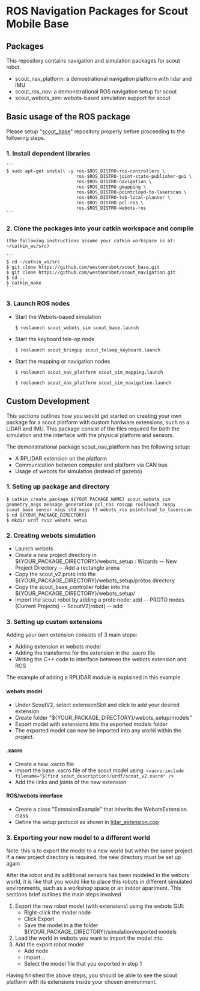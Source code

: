 # ROS Navigation Packages for Scout Mobile Base

## Packages

This repository contains navigation and simulation packages for scout robot. 


* scout_nav_platform: a demostrational navigation platform with lidar and IMU
* scout_ros_nav: a demonstrational ROS navigation setup for scout
* scout_webots_sim: webots-based simulation support for scout

## Basic usage of the ROS package

Please setup "[scout_base](https://github.com/westonrobot/scout_base.git)" repository properly before proceeding to the following steps.

### 1. Install dependent libraries

    ```
    $ sudo apt-get install -y ros-$ROS_DISTRO-ros-controllers \
                              ros-$ROS_DISTRO-joint-state-publisher-gui \
                              ros-$ROS_DISTRO-navigation \
                              ros-$ROS_DISTRO-gmapping \
                              ros-$ROS_DISTRO-pointcloud-to-laserscan \
                              ros-$ROS_DISTRO-teb-local-planner \
                              ros-$ROS_DISTRO-pcl-ros \
                              ros-$ROS_DISTRO-webots-ros
    ```

### 2. Clone the packages into your catkin workspace and compile

    (the following instructions assume your catkin workspace is at: ~/catkin_ws/src)

    ```
    $ cd ~/catkin_ws/src
    $ git clone https://github.com/westonrobot/scout_base.git
    $ git clone https://github.com/westonrobot/scout_navigation.git
    $ cd ..
    $ catkin_make
    ```

### 3. Launch ROS nodes
 
* Start the Webots-based simulation

    ```
    $ roslaunch scout_webots_sim scout_base.launch
    ```

* Start the keyboard tele-op node

    ```
    $ roslaunch scout_bringup scout_teleop_keyboard.launch
    ```

* Start the mapping or navigation nodes

    ```
    $ roslaunch scout_nav_platform scout_sim_mapping.launch
    ```
    ```
    $ roslaunch scout_nav_platform scout_sim_navigation.launch
    ```

## Custom Development

This sections outlines how you would get started on creating your own package for a scout platform with custom hardware extensions, such as a LIDAR and IMU. This package consist of the files required for both the simulation and the interface with the physical platform and sensors.

The demonstrational package scout_nav_platform has the following setup:

* A RPLIDAR extension on the platform
* Communication between computer and platform via CAN bus
* Usage of webots for simulation (instead of gazebo)

### 1. Seting up package and directory

```
$ catkin_create_package ${YOUR_PACKAGE_NAME} scout_webots_sim geometry_msgs message_generation pcl_ros roscpp roslaunch rospy scout_base sensor_msgs std_msgs tf webots_ros pointcloud_to_laserscan
$ cd ${YOUR_PACKAGE_DIRECTORY}
$ mkdir urdf rviz webots_setup
```

### 2. Creating webots simulation

* Launch webots
* Create a new project directory in ${YOUR_PACKAGE_DIRECTORY}/webots_setup : Wizards -- New Project Directory -- Add a rectangle arena
* Copy the scout_v2.proto into the ${YOUR_PACKAGE_DIRECTORY}/webots_setup/protos directory
* Copy the scout_base_controller folder into the ${YOUR_PACKAGE_DIRECTORY}/webots_setup/
* Import the scout robot by adding a proto node: add -- PROTO nodes (Current Projects) -- ScoutV2(robot) -- add

### 3. Setting up custom extensions

Adding your own extension consists of 3 main steps:

* Adding extension in webots model
* Adding the transforms for the extension in the .xacro file
* Writing the C++ code to interface between the webots extension and ROS

The example of adding a RPLIDAR module is explained in this example.
 
#### webots model

* Under ScoutV2, select extensionSlot and click <add> to add your desired extension
* Create folder "${YOUR_PACKAGE_DIRECTORY}/webots_setup/models"
* Export model with extensions into the exported models folder
* The exported model can now be imported into any world within the project.

#### .xacro

* Create a new .xacro file
* Import the base .xacro file of the scout model using: ```<xacro:include filename="$(find scout_description)/urdf/scout_v2.xacro" />```
* Add the links and joints of the new extension

#### ROS/webots interface

* Create a class "ExtensionExample" that inherits the WebotsExtension class
* Define the setup protocol as shown in [lidar_extension.cpp](scout_ros_nav/src/lidar_extension.cpp)

### 3. Exporting your new model to a different world

Note: this is to export the model to a new world but within the same project. If a new project directory is required, the new directory must be set up again

After the robot and its additional sensors has been modeled in the webots world, it is like that you would like to place this robots in different simulated environments, such as a workshop space or an indoor apartment. This sections brief outlines the main steps involved

1. Export the new robot model (with extensions) using the webots GUI:
   * Right-click the model node
   * Click Export
   * Save the model in a the folder ${YOUR_PACKAGE_DIRECTORY}/simulation/exported models
2. Load the world in webots you want to import the model into.
3. Add the export robot model
   * Add node
   * Import...
   * Select the model file that you exported in step 1

Having finished the above steps, you should be able to see the scout platform with its extensions inside your chosen environment. 
